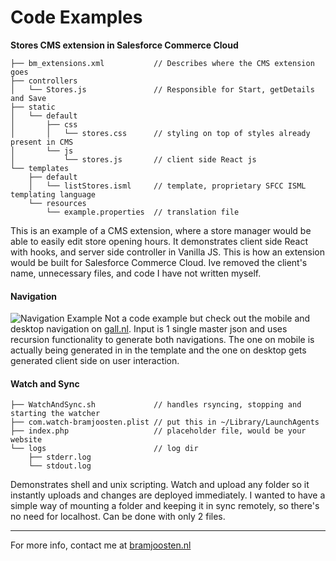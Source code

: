 # Code Examples

**Stores CMS extension in Salesforce Commerce Cloud**

```
├── bm_extensions.xml           // Describes where the CMS extension goes
├── controllers
│   └── Stores.js               // Responsible for Start, getDetails and Save
├── static
│   └── default
│       ├── css
│       │   └── stores.css      // styling on top of styles already present in CMS
│       └── js
│           └── stores.js       // client side React js
└── templates
    ├── default
    │   └── listStores.isml     // template, proprietary SFCC ISML templating language
    └── resources
        └── example.properties  // translation file
```
This is an example of a CMS extension, where a store manager would be able to easily edit store opening hours. It demonstrates client side React with hooks, and server side controller in Vanilla JS. This is how an extension would be built for Salesforce Commerce Cloud. Ive removed the client's name, unnecessary files, and code I have not written myself.

#### Navigation
![Navigation Example](nav-example?raw=true "Navigation Example")
Not a code example but check out the mobile and desktop navigation on [gall.nl](https://gall.nl). Input is 1 single master json and uses recursion functionality to generate both navigations. The one on mobile is actually being generated in in the template and the one on desktop gets generated client side on user interaction.

#### Watch and Sync
```
├── WatchAndSync.sh             // handles rsyncing, stopping and starting the watcher
├── com.watch-bramjoosten.plist // put this in ~/Library/LaunchAgents
├── index.php                   // placeholder file, would be your website
└── logs                        // log dir
    ├── stderr.log
    └── stdout.log
```
Demonstrates shell and unix scripting. Watch and upload any folder so it instantly uploads and changes are deployed immediately. I wanted to have a simple way of mounting a folder and keeping it in sync remotely, so there's no need for localhost. Can be done with only 2 files.

---
For more info, contact me at [bramjoosten.nl](https://bramjoosten.nl)